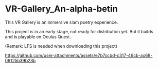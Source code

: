 # VR-Gallery_An-alpha-betin
This VR Gallery is an immersive slam poetry experience.

This project is in an early stage, not ready for distribution yet. But it builds and is playable on Oculus Quest.

(Remark: LFS is needed when downloading this project)

https://github.com/user-attachments/assets/e7b7ccbd-c317-46cb-ac68-09125b39b23b



